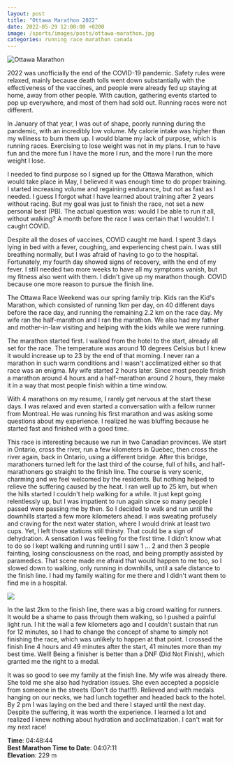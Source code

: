 ```yaml
---
layout: post
title: "Ottawa Marathon 2022"
date: 2022-05-29 12:00:00 +0200
image: /sports/images/posts/ottawa-marathon.jpg
categories: running race marathon canada
---
```


![Ottawa Marathon](/sports/images/posts/ottawa-marathon.jpg)

2022 was unofficially the end of the COVID-19 pandemic. Safety rules were relaxed, mainly because death tolls went down substantially with the effectiveness of the vaccines, and people were already fed up staying at home, away from other people. With caution, gathering events started to pop up everywhere, and most of them had sold out. Running races were not different.

<!-- more -->

In January of that year, I was out of shape, poorly running during the pandemic, with an incredibly low volume. My calorie intake was higher than my wiliness to burn them up. I would blame my lack of purpose, which is running races. Exercising to lose weight was not in my plans. I run to have fun and the more fun I have the more I run, and the more I run the more weight I lose.

I needed to find purpose so I signed up for the Ottawa Marathon, which would take place in May, I believed it was enough time to do proper training. I started increasing volume and regaining endurance, but not as fast as I needed. I guess I forgot what I have learned about training after 2 years without racing. But my goal was just to finish the race, not set a new personal best (PB). The actual question was: would I be able to run it all, without walking? A month before the race I was certain that I wouldn't. I caught COVID.

Despite all the doses of vaccines, COVID caught me hard. I spent 3 days lying in bed with a fever, coughing, and experiencing chest pain. I was still breathing normally, but I was afraid of having to go to the hospital. Fortunately, my fourth day showed signs of recovery, with the end of my fever. I still needed two more weeks to have all my symptoms vanish, but my fitness also went with them. I didn't give up my marathon though. COVID because one more reason to pursue the finish line.

The Ottawa Race Weekend was our spring family trip. Kids ran the Kid's Marathon, which consisted of running 1km per day, on 40 different days before the race day, and running the remaining 2.2 km on the race day. My wife ran the half-marathon and I ran the marathon. We also had my father and mother-in-law visiting and helping with the kids while we were running.

The marathon started first. I walked from the hotel to the start, already all set for the race. The temperature was around 10 degrees Celsius but I knew it would increase up to 23 by the end of that morning. I never ran a marathon in such warm conditions and I wasn't acclimatized either so that race was an enigma. My wife started 2 hours later. Since most people finish a marathon around 4 hours and a half-marathon around 2 hours, they make it in a way that most people finish within a time window.

With 4 marathons on my resume, I rarely get nervous at the start these days. I was relaxed and even started a conversation with a fellow runner from Montreal. He was running his first marathon and was asking some questions about my experience. I realized he was bluffing because he started fast and finished with a good time.

This race is interesting because we run in two Canadian provinces. We start in Ontario, cross the river, run a few kilometers in Quebec, then cross the river again, back in Ontario, using a different bridge. After this bridge, marathoners turned left for the last third of the course, full of hills, and half-marathoners go straight to the finish line. The course is very scenic, charming and we feel welcomed by the residents. But nothing helped to relieve the suffering caused by the heat. I ran well up to 25 km, but when the hills started I couldn't help walking for a while. It just kept going relentlessly up, but I was impatient to run again since so many people I passed were passing me by then. So I decided to walk and run until the downhills started a few more kilometers ahead. I was sweating profusely and craving for the next water station, where I would drink at least two cups. Yet, I left those stations still thirsty. That could be a sign of dehydration. A sensation I was feeling for the first time. I didn't know what to do so I kept walking and running until I saw 1 ... 2 and then 3 people fainting, losing consciousness on the road, and being promptly assisted by paramedics. That scene made me afraid that would happen to me too, so I slowed down to walking, only running in downhills, until a safe distance to the finish line. I had my family waiting for me there and I didn't want them to find me in a hospital.

![](/sports/images/posts/ottawa-marathon-2.jpg)

In the last 2km to the finish line, there was a big crowd waiting for runners. It would be a shame to pass through them walking, so I pushed a painful light run. I hit the wall a few kilometers ago and I couldn't sustain that run for 12 minutes, so I had to change the concept of shame to simply not finishing the race, which was unlikely to happen at that point. I crossed the finish line 4 hours and 49 minutes after the start, 41 minutes more than my best time. Well! Being a finisher is better than a DNF (Did Not Finish), which granted me the right to a medal.

It was so good to see my family at the finish line. My wife was already there. She told me she also had hydration issues. She even accepted a popsicle from someone in the streets (Don't do that!!!). Relieved and with medals hanging on our necks, we had lunch together and headed back to the hotel. By 2 pm I was laying on the bed and there I stayed until the next day. Despite the suffering, it was worth the experience. I learned a lot and realized I knew nothing about hydration and acclimatization. I can't wait for my next race!

**Time**: 04:48:44\
**Best Marathon Time to Date**: 04:07:11\
**Elevation**: 229 m